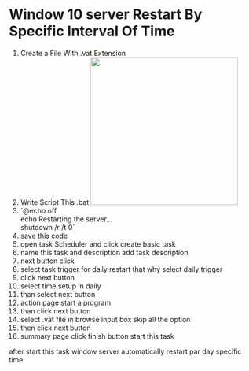 <h1>Window 10 server Restart By Specific Interval Of Time</h1>

<ol>
<li> Create a File With .vat Extension </li> 
<li> Write Script This .bat <image src="./image/pic1.png" width='300' ></li>
<li>`@echo off  <br>
echo Restarting the server...  <br>
shutdown /r /t 0`  <br>
</li> 
<li> save this code </li>
<li>open task Scheduler and click create basic task </li>
<li>name this task and description add task description</li>
<li>next button click</li>
<li>select task trigger for daily restart that why select daily trigger</li>
<li>click next button</li>
<li>select time setup in daily </li>
<li>than select next button</li>
<li>action page start a program </li>
<li>than click next button</li>
<li>select .vat file in browse input box skip all the option</li>
<li>then click next button</li>
<li>summary page click finish button start this task</li>
</ol>

after start this task window server automatically restart par day specific time


